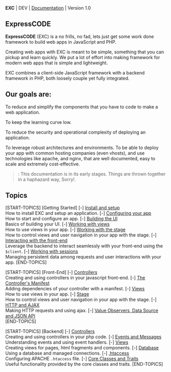 **EXC** | DEV | [Documentation](./doc_index.md) | Version 1.0<BR>

## ExpressCODE ##

**ExpressCODE** (EXC) is a no frills, no fad, lets just get some work done framework to build web apps in JavaScript and PHP.

Creating web apps with EXC is meant to be simple, something that you can pickup and learn quickly. We put a lot of effort into making framework for modern web apps that is simple and lightweight.

EXC combines a client-side JavaScript framework with a backend framework in PHP, both loosely couple yet fully integrated.

## Our goals are: ##

To reduce and simplify the components that you have to code to make a web application.

To keep the learning curve low.

To reduce the security and operational complexity of deploying an application.

To leverage robust architectures and environments. To be able to deploy your app with common hosting companies (even vhosts), and use technologies like apache, and nginx, that are well documented, easy to scale and extremely cost-effective.    

> : This documentation is in its early stages. Things are thrown together in a haphazard way, Sorry!.

## Topics ##

[START-TOPICS]
[Getting Started]
[-] [Install and setup](./doc_app_structure.md)<BR> How to install EXC and setup an application.
[-] [Configuring your app](./doc_server_config.md)<BR> How to start and configure an app.
[-] [Building the UI](./doc_server_ui_views.md)<BR> Basics of building your UI.
[-] [Working with views](./doc_client_view.md)<BR> How to use views in your app.
[-] [Working with the stage](./doc_client_stage.md)<BR> How to control views and user navigation in your app with the stage.
[-] [Interacting with the front-end](./doc_server_client.md)<BR> Leverage the backend to interact seamlessly with your front-end using the `$client`.
[-] [Working with sessions](./doc_session.md)<BR> Managing persistent data among requests and user interactions with your app.
[END-TOPICS]

[START-TOPICS]
[Front-End]
[-] [Controllers](./doc_client_controllers.md)<BR> Creating and using controllers in your javascript front-end.
[-] [The Controller's Manifest](./doc_client_controller_manifest.md)<BR> Adding dependencies of your controller with a manifest.
[-] [Views](./doc_client_view.md)<BR> How to use views in your app.
[-] [Stage](./doc_client_stage.md)<BR> How to control views and user navigation in your app with the stage.
[-] [HTTP and AJAX](./doc_core_ajax.md)<BR> Making HTTP requests and using ajax.
[-] [Value Observers, Data Source and JSON API](./doc_datasource.md)<BR>
[END-TOPICS]


[START-TOPICS]
[Backend]
[-] [Controllers](./doc_server_controllers.md)<BR> Creating and using controllers in your php code.
[-] [Events and Messages](./doc_server_events.md)<BR> Understanding events and using event handlers.
[-] [Views](./doc_server_view.md)<BR> Creating views for pages, html fragments and components.
[-] [Database](./doc_server_db.md)<BR> Using a database and managed connections.
[-] [.htaccess](./doc_server_htaccess.md)<BR> Configuring APACHE `.htaccess` file.
[-] [Core Classes and Traits](./doc_server_core.md)<BR> Useful functionality provided by the core classes and traits.
[END-TOPICS]
